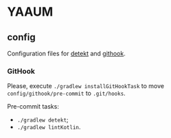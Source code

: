 # YAAUM

## config

Configuration files for [detekt](detekt) and [githook](githook).

### GitHook

Please, execute `./gradlew installGitHookTask` to move `config/githook/pre-commit` to `.git/hooks`.

Pre-commit tasks:

- `./gradlew detekt`;
- `./gradlew lintKotlin`.
